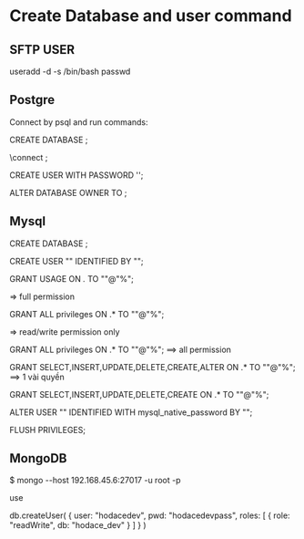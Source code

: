 # Create Database and user command

## SFTP USER
useradd -d <folder path> -s /bin/bash <username>
passwd <username>

## Postgre
Connect by psql and run commands:

CREATE DATABASE <db-name>;

\connect <db-name>;

CREATE USER <user> WITH PASSWORD '<password>';

ALTER DATABASE <db-name> OWNER TO <user>;

## Mysql

CREATE DATABASE <db-name>;

CREATE USER "<username>" IDENTIFIED BY "<password>";

GRANT USAGE ON *.* TO "<username>"@"%";

=> full permission 

GRANT ALL privileges ON <db-name>.* TO "<username>"@"%";

⇒ read/write permission only

GRANT ALL privileges ON <db-name>.* TO "<username>"@"%";
==> all permission

GRANT SELECT,INSERT,UPDATE,DELETE,CREATE,ALTER ON <db-name>.* TO "<username>"@"%";
==> 1 vài quyền

GRANT SELECT,INSERT,UPDATE,DELETE,CREATE ON <db-name>.* TO "<username>"@"%";

ALTER USER "<username>" IDENTIFIED WITH mysql_native_password BY "<password>";

FLUSH PRIVILEGES; 

## MongoDB

$ mongo --host 192.168.45.6:27017 -u root -p

use <database-name>

db.createUser(
 {
   user: "hodacedev",
   pwd: "hodacedevpass",
   roles: [ { role: "readWrite", db: "hodace_dev" } ]
 }
) 
